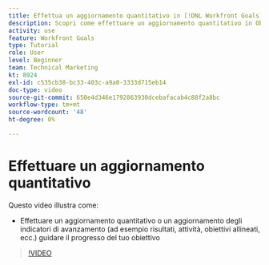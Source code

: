 ```yaml
---
title: Effettua un aggiornamento quantitativo in [!DNL Workfront Goals]
description: Scopri come effettuare un aggiornamento quantitativo in Obiettivi.
activity: use
feature: Workfront Goals
type: Tutorial
role: User
level: Beginner
team: Technical Marketing
kt: 8924
exl-id: c535cb38-bc33-403c-a9a0-3333d715eb14
doc-type: video
source-git-commit: 650e4d346e1792863930dcebafacab4c88f2a8bc
workflow-type: tm+mt
source-wordcount: '48'
ht-degree: 0%

---
```


# Effettuare un aggiornamento quantitativo

Questo video illustra come:

* Effettuare un aggiornamento quantitativo o un aggiornamento degli indicatori di avanzamento (ad esempio risultati, attività, obiettivi allineati, ecc.) guidare il progresso del tuo obiettivo

>[!VIDEO](https://video.tv.adobe.com/v/335196/?quality=12&learn=on)
